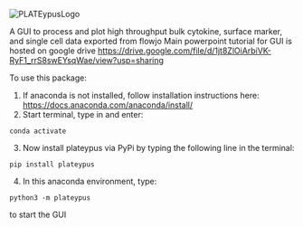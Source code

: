![PLATEypusLogo](https://user-images.githubusercontent.com/49458891/116960335-185c1500-ac6e-11eb-92e0-369334eb7882.png)

A GUI to process and plot high throughput bulk cytokine, surface marker, and single cell data exported from flowjo
Main powerpoint tutorial for GUI is hosted on google drive 
https://drive.google.com/file/d/1jt8ZlOiArbiVK-RyF1_rrS8swEYsqWae/view?usp=sharing

To use this package:
1. If anaconda is not installed, follow installation instructions here: https://docs.anaconda.com/anaconda/install/
2. Start terminal, type in and enter:
```
conda activate
```
3. Now install plateypus via PyPi by typing the following line in the terminal:
```
pip install plateypus
```
4. In this anaconda environment, type: 
```
python3 -m plateypus
```
to start the GUI

